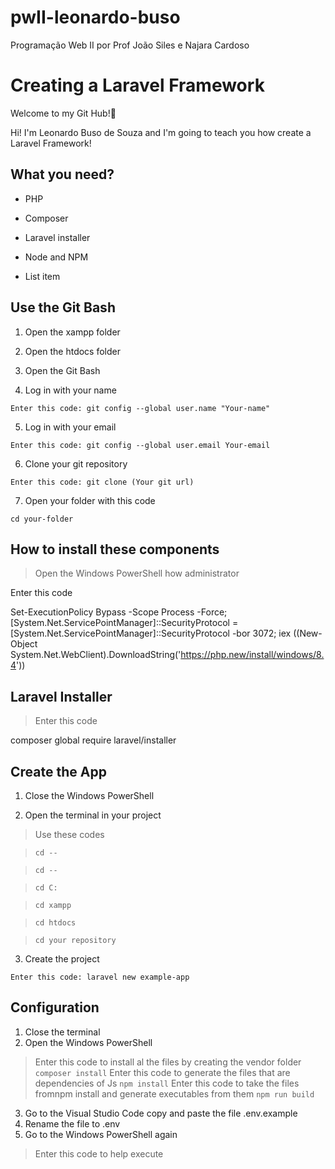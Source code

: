 # pwII-leonardo-buso
Programação Web II por Prof João Siles e Najara Cardoso

# Creating a Laravel Framework

  

Welcome to my Git Hub!👋

Hi! I'm Leonardo Buso de Souza and I'm going to teach you how create a Laravel Framework!

  

## What you need?

  

- PHP

- Composer

- Laravel installer

- Node and NPM

- List item

  

## Use the Git Bash

  

1. Open the xampp folder

2. Open the htdocs folder

3. Open the Git Bash

4. Log in with your name

`Enter this code: git config --global user.name "Your-name"`

5. Log in with your email

`Enter this code: git config --global user.email Your-email`

6. Clone your git repository

`Enter this code: git clone (Your git url)`

7. Open your folder with this code

`cd your-folder`

## How to install these components

  
  

> Open the Windows PowerShell how administrator

  

Enter this code

  

Set-ExecutionPolicy Bypass -Scope Process -Force; [System.Net.ServicePointManager]::SecurityProtocol = [System.Net.ServicePointManager]::SecurityProtocol -bor 3072; iex ((New-Object System.Net.WebClient).DownloadString('https://php.new/install/windows/8.4'))

  

## Laravel Installer

  

> Enter this code

  

composer global require laravel/installer

  

## Create the App

  

1. Close the Windows PowerShell

2. Open the terminal in your project

> Use these codes

>  `cd --`

>  `cd --`

>  `cd C:`

>  `cd xampp`

>  `cd htdocs`

>  `cd your repository`

  

3. Create the project

`Enter this code: laravel new example-app`

## Configuration 

 1. Close the terminal
 2. Open the Windows PowerShell

> Enter this code to install al the files by creating the vendor folder
> `composer install`
> Enter this code to generate the files that are dependencies of Js
> `npm install`
> Enter this code to take the files fromnpm install and generate executables from them
> `npm run build`

 3. Go to the Visual Studio Code copy and paste the file .env.example
 4. Rename the file to .env
 5. Go to the Windows PowerShell again
> Enter this code to help execute 